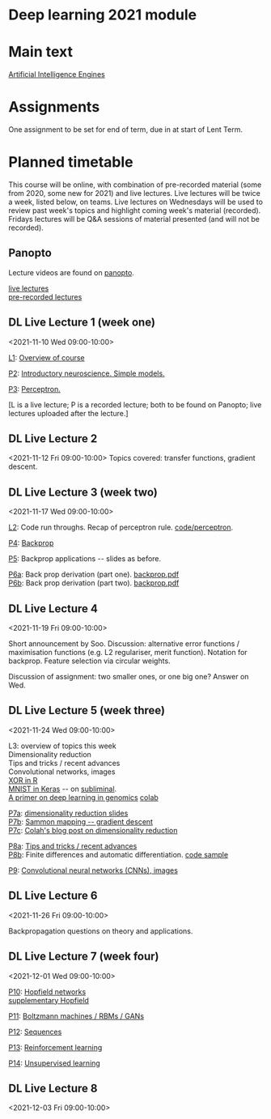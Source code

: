 # Deep learning 2021 module


# Main text

[Artificial Intelligence Engines](http://jim-stone.staff.shef.ac.uk/AIEngines/index.html)

# Assignments

One assignment to be set for end of term, due in at start of Lent Term.

# Planned timetable

This course will be online, with combination of pre-recorded material
(some from 2020, some new for 2021) and live lectures.  Live lectures
will be twice a week, listed below, on teams.  Live lectures on Wednesdays will be
used to review past week's topics and highlight coming week's
material (recorded).  Fridays lectures will be Q&A sessions of
material presented (and will not be recorded).

## Panopto

Lecture videos are found on [panopto](https://cambridgelectures.cloud.panopto.eu/Panopto/Pages/Sessions/List.aspx?folderID=9b86eca2-9001-47e0-91c1-adb00100d53f).

[live lectures](https://cambridgelectures.cloud.panopto.eu/Panopto/Pages/Sessions/List.aspx?folderID=d799435f-d2d9-4d3c-b847-addb013e03e4)\
[pre-recorded lectures](https://cambridgelectures.cloud.panopto.eu/Panopto/Pages/Sessions/List.aspx?folderID=1f01e085-4e06-439b-a0a6-addb013e09e2)

## DL Live Lecture 1 (week one)
<2021-11-10 Wed 09:00-10:00>

[L1](https://cambridgelectures.cloud.panopto.eu/Panopto/Pages/Viewer.aspx?id=36c25a8b-c308-42bf-9121-addf014795d1): [Overview of course](slides/intro.pdf)

[P2](https://cambridgelectures.cloud.panopto.eu/Panopto/Pages/Viewer.aspx?id=784d3c12-4666-4115-aae7-addb013e475d): [Introductory neuroscience.  Simple models.](slides/neuro101.pdf)

[P3](https://cambridgelectures.cloud.panopto.eu/Panopto/Pages/Viewer.aspx?id=539606db-72be-44bf-94ab-addb013e47e8): [Perceptron.](slides/perceptron.pdf)

[L is a live lecture; P is a recorded lecture; both to be found on Panopto;
live lectures uploaded after the lecture.]

## DL Live Lecture 2
<2021-11-12 Fri 09:00-10:00>  Topics covered: transfer functions,
gradient descent.

## DL Live Lecture 3 (week two)
<2021-11-17 Wed 09:00-10:00>

[L2](https://cambridgelectures.cloud.panopto.eu/Panopto/Pages/Viewer.aspx?id=4b71ae01-e4eb-4a21-9beb-ade3012a56c7): Code run throughs.
Recap of perceptron rule.  [code/perceptron](code/perceptron).

[P4](https://cambridgelectures.cloud.panopto.eu/Panopto/Pages/Viewer.aspx?id=bc780ebb-7102-4f34-b5a2-ac690168b6b2): [Backprop](slides/backprop.pdf)

[P5](https://cambridgelectures.cloud.panopto.eu/Panopto/Pages/Viewer.aspx?id=173a5547-880b-4455-9d10-ac6a01572081):
Backprop applications -- slides as before.

[P6a](https://cambridgelectures.cloud.panopto.eu/Panopto/Pages/Viewer.aspx?id=2c6d0cd4-edc9-4980-9c31-ac63015ec99b): Back prop derivation (part one).  [backprop.pdf](backprop.pdf)
<br>
[P6b](https://cambridgelectures.cloud.panopto.eu/Panopto/Pages/Viewer.aspx?id=1f579de0-8eb8-428a-a626-ac630166eed8): Back prop derivation (part two).  [backprop.pdf](backprop.pdf)

## DL Live Lecture 4
<2021-11-19 Fri 09:00-10:00>

Short announcement by Soo.  Discussion: alternative error functions /
maximisation functions (e.g. L2 regulariser, merit function).
Notation for backprop.  Feature selection via circular weights.

Discussion of assignment: two smaller ones, or one big one?  Answer on
Wed.

## DL Live Lecture 5 (week three)
<2021-11-24 Wed 09:00-10:00>

L3: overview of topics this week\
Dimensionality reduction\
Tips and tricks / recent advances\
Convolutional networks, images\
[XOR in R](code/mlp/xor.R)\
[MNIST in Keras](code/mlp/mnist_bp.Rmd) -- on [subliminal](https://subliminal.maths.cam.ac.uk).\
[A primer on deep learning in genomics](https://www.nature.com/articles/s41588-018-0295-5)
[colab](https://colab.research.google.com/drive/17E4h5aAOioh5DiTo7MZg4hpL6Z_0FyWr)



[P7a](https://cambridgelectures.cloud.panopto.eu/Panopto/Pages/Viewer.aspx?id=2f07a702-bd3c-4d62-8afe-ac6f00e2240f): [dimensionality reduction slides](slides/dimred.pdf)
<br>
[P7b](https://cambridgelectures.cloud.panopto.eu/Panopto/Pages/Viewer.aspx?id=6425e749-9b69-457f-b385-ac6300bc69e8): [Sammon mapping -- gradient descent](https://paperpile.com/app/p/f5e39a89-9dfd-0df1-a507-c1fc70b25f1a)
<br>
[P7c](https://cambridgelectures.cloud.panopto.eu/Panopto/Pages/Viewer.aspx?id=0cab1524-c331-41c8-9706-ac6f00ef133e): [Colah's blog post on dimensionality reduction](https://colah.github.io/posts/2014-10-Visualizing-MNIST/)



[P8a](https://cambridgelectures.cloud.panopto.eu/Panopto/Pages/Viewer.aspx?id=7f0af10b-c3c9-41ad-80d5-ac740158bd37): [Tips and tricks / recent advances](slides/tips.pdf)
<br>
[P8b](https://cambridgelectures.cloud.panopto.eu/Panopto/Pages/Viewer.aspx?id=a665da6f-da9e-4d2f-9c64-ac74016cf442):
Finite differences and automatic differentiation.  [code sample](code/autograd/finite_diff.R)

[P9](https://cambridgelectures.cloud.panopto.eu/Panopto/Pages/Viewer.aspx?id=c1b761a6-72eb-4072-bfc4-ac770156dc0d): [Convolutional neural networks (CNNs), images](slides/images.pdf)

## DL Live Lecture 6
<2021-11-26 Fri 09:00-10:00>

Backpropagation questions on theory and applications.

## DL Live Lecture 7 (week four)
<2021-12-01 Wed 09:00-10:00>

[P10](https://cambridgelectures.cloud.panopto.eu/Panopto/Pages/Viewer.aspx?id=450ef521-a3a2-4d60-bb67-ac79015c17ec): [Hopfield networks](slides/hopfield.pdf)\
[supplementary Hopfield](https://cambridgelectures.cloud.panopto.eu/Panopto/Pages/Viewer.aspx?id=0b8a9360-4a1f-436b-90c1-ac6300c76f02)

[P11](https://cambridgelectures.cloud.panopto.eu/Panopto/Pages/Viewer.aspx?id=7d8dbcbc-59f8-446f-9626-ac7a01508a95): [Boltzmann machines / RBMs / GANs](slides/rbm.pdf)

[P12](https://cambridgelectures.cloud.panopto.eu/Panopto/Pages/Viewer.aspx?id=33d5cb6b-019d-42c8-b447-ac7a0156a5d8): [Sequences](slides/sequences.pdf)

[P13](https://cambridgelectures.cloud.panopto.eu/Panopto/Pages/Viewer.aspx?id=e01f1ee3-89e5-46f2-a491-ac7f00d20300): [Reinforcement learning](slides/rl.pdf)

[P14](https://cambridgelectures.cloud.panopto.eu/Panopto/Pages/Viewer.aspx?id=51b89dcc-d3cf-4288-8203-ac7f015353da): [Unsupervised learning](slides/unsup.pdf)


## DL Live Lecture 8
<2021-12-03 Fri 09:00-10:00>


